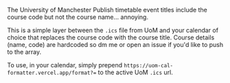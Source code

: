 The University of Manchester Publish timetable event titles include the course code but not the course name... annoying.

This is a simple layer between the `.ics` file from UoM and your calendar of choice that replaces the course code with the course title. Course details (name, code) are hardcoded so dm me or open an issue if you'd like to push to the array.

To use, in your calendar, simply prepend `https://uom-cal-formatter.vercel.app/format?=` to the active UoM `.ics` url.
